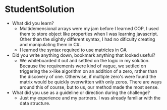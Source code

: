 # StudentSolution
- What did you learn?
    - Multidemensional arrays were my jam before I learned OOP, I used them to store object like properties when I was learning javascript. Other than the slightly different syntax, I had no dificulty creating and manipulating them in C#.
    - I learned the syntax required to use matricies in C#.
- Did you write anything down, bookmark anything that looked useful?
    - We whiteboarded it out and settled on the logic in my solution. Because the requirements were kind of vague, we settled on triggering the x-like algorithm on an addition of a zero, rather than the discovery of one.  Otherwise, if multiple zero's were found the matrix would be quickly overwritten with only zeros.  There are ways around this of course, but to us, our method made the most sense.
- What did you use as a guideline or direction during the challenge?
    - Just my experience and my partners.  I was already familiar with the data structure.
